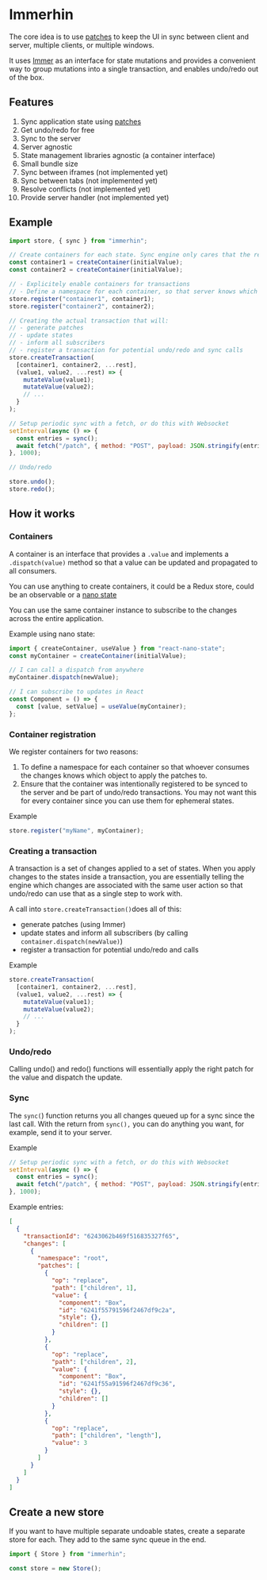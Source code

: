 # Immerhin

The core idea is to use [patches](https://immerjs.github.io/immer/patches) to keep the UI in sync between client and server, multiple clients, or multiple windows.

It uses [Immer](https://immerjs.github.io/immer/) as an interface for state mutations and provides a convenient way to group mutations into a single transaction, and enables undo/redo out of the box.

## Features

1. Sync application state using [patches](https://immerjs.github.io/immer/patches)
1. Get undo/redo for free
1. Sync to the server
1. Server agnostic
1. State management libraries agnostic (a container interface)
1. Small bundle size
1. Sync between iframes (not implemented yet)
1. Sync between tabs (not implemented yet)
1. Resolve conflicts (not implemented yet)
1. Provide server handler (not implemented yet)

## Example

```js
import store, { sync } from "immerhin";

// Create containers for each state. Sync engine only cares that the result has a "value" and a "dispatch(newValue)"
const container1 = createContainer(initialValue);
const container2 = createContainer(initialValue);

// - Explicitely enable containers for transactions
// - Define a namespace for each container, so that server knows which object it has to patch.
store.register("container1", container1);
store.register("container2", container2);

// Creating the actual transaction that will:
// - generate patches
// - update states
// - inform all subscribers
// - register a transaction for potential undo/redo and sync calls
store.createTransaction(
  [container1, container2, ...rest],
  (value1, value2, ...rest) => {
    mutateValue(value1);
    mutateValue(value2);
    // ...
  }
);

// Setup periodic sync with a fetch, or do this with Websocket
setInterval(async () => {
  const entries = sync();
  await fetch("/patch", { method: "POST", payload: JSON.stringify(entries) });
}, 1000);

// Undo/redo

store.undo();
store.redo();
```

## How it works

### Containers

A container is an interface that provides a `.value` and implements a `.dispatch(value)` method so that a value can be updated and propagated to all consumers.

You can use anything to create containers, it could be a Redux store, could be an observable or a [nano state](https://github.com/kof/react-nano-state)

You can use the same container instance to subscribe to the changes across the entire application.

Example using nano state:

```js
import { createContainer, useValue } from "react-nano-state";
const myContainer = createContainer(initialValue);

// I can call a dispatch from anywhere
myContainer.dispatch(newValue);

// I can subscribe to updates in React
const Component = () => {
  const [value, setValue] = useValue(myContainer);
};
```

### Container registration

We register containers for two reasons:

1. To define a namespace for each container so that whoever consumes the changes knows which object to apply the patches to.
2. Ensure that the container was intentionally registered to be synced to the server and be part of undo/redo transactions. You may not want this for every container since you can use them for ephemeral states.

Example

```js
store.register("myName", myContainer);
```

### Creating a transaction

A transaction is a set of changes applied to a set of states. When you apply changes to the states inside a transaction, you are essentially telling the engine which changes are associated with the same user action so that undo/redo can use that as a single step to work with.

A call into `store.createTransaction()`does all of this:

- generate patches (using Immer)
- update states and inform all subscribers (by calling `container.dispatch(newValue)`)
- register a transaction for potential undo/redo and calls

Example

```js
store.createTransaction(
  [container1, container2, ...rest],
  (value1, value2, ...rest) => {
    mutateValue(value1);
    mutateValue(value2);
    // ...
  }
);
```

### Undo/redo

Calling undo() and redo() functions will essentially apply the right patch for the value and dispatch the update.

### Sync

The `sync(`) function returns you all changes queued up for a sync since the last call.
With the return from `sync(),` you can do anything you want, for example, send it to your server.

Example

```js
// Setup periodic sync with a fetch, or do this with Websocket
setInterval(async () => {
  const entries = sync();
  await fetch("/patch", { method: "POST", payload: JSON.stringify(entries) });
}, 1000);
```

Example entries:

```json
[
  {
    "transactionId": "6243062b469f516835327f65",
    "changes": [
      {
        "namespace": "root",
        "patches": [
          {
            "op": "replace",
            "path": ["children", 1],
            "value": {
              "component": "Box",
              "id": "6241f55791596f2467df9c2a",
              "style": {},
              "children": []
            }
          },
          {
            "op": "replace",
            "path": ["children", 2],
            "value": {
              "component": "Box",
              "id": "6241f55a91596f2467df9c36",
              "style": {},
              "children": []
            }
          },
          {
            "op": "replace",
            "path": ["children", "length"],
            "value": 3
          }
        ]
      }
    ]
  }
]
```

## Create a new store

If you want to have multiple separate undoable states, create a separate store for each. They add to the same sync queue in the end.

```js
import { Store } from "immerhin";

const store = new Store();
```
